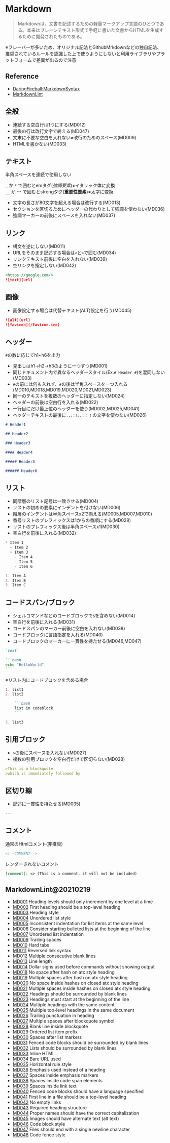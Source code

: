# Markdown

>Markdownは、文書を記述するための軽量マークアップ言語のひとつである。本来はプレーンテキスト形式で手軽に書いた文書からHTMLを生成するために開発されたものである。

※フレーバーが多いため、オリジナル記法とGithubMrkdownなどの独自記法、推奨されているルールを認識した上で使うようにしないと利用ライブラリやプラットフォームで差異が出るので注意

## Reference

* [DaringFireball:MarkdownSyntax](https://daringfireball.net/projects/markdown/syntax)
* [MarkdownLint](https://github.com/DavidAnson/markdownlint/blob/main/doc/Rules.md)

## 全般

* 連続する空白行は1つにする(MD012)
* 最後の行は改行文字で終える(MD047)
* 文末に不要な空白を入れない≠改行のためのスペース(MD009)
* HTMLを書かない(MD033)

## テキスト

半角スペースを連続で使用しない  

`_` か `*` で囲むとemタグ(*強調要素*)≠イタリック体に変換  
`__` か `**` で囲むとstrongタグ(**重要性要素**)≠太字に変換  

* 文字の長さが80文字を超える場合は改行する(MD013)
* セクションを区切るためにヘッダーの代わりとして強調を使わない(MD036)
* 強調マーカーの前後にスペースを入れない(MD037)

## リンク

* 構文を逆にしない(MD011)
* URLをそのまま記述する場合は`<`と`>`で囲む(MD034)
* リンクテキスト前後に空白を入れない(MD039)
* 空リンクを指定しない(MD042)

```markdown
<https://google.com/>
![text](url)
```

## 画像

* 画像設定する場合は代替テキスト(ALT)設定を行う(MD045)

```markdown
![alt](url)
![favicon](/favicon.ico)
```

## ヘッダー

`#`の数に応じてh1\~h6を出力  

* 見出しはh1->h2->h3のように一つずつ(MD001)  
* 同じドキュメント内で異なるヘッダースタイル(Ex.`# Header #`)を混同しない(MD003)  
* `#`の前には何も入れず、`#`の後は半角スペースを一つ入れる(MD010,MD018,MD019,MD020,MD021,MD023)  
* 同一のテキストを複数のヘッダーに指定しない(MD024)
* ヘッダーの前後は空白行を入れる(MD022)  
* 一行目にだけ最上位のヘッダーを使う(MD002,MD025,MD041)
* ヘッダーテキストの最後に`.,;:!。，；：！`の文字を使わない(MD026)

```markdown
# Header1

## Header2

### Header3

#### Header4

##### Header5

###### Header6
```

## リスト

* 同階層のリスト記号は一致させる(MD004)
* リストの初めの要素にインデントを付けない(MD006)
* 階層のインデントは半角スペースx2で揃える(MD005,MD007,MD010)
* 番号リストのプレフィックスは1からの番順にする(MD029)
* リストのプレフィックス後は半角スペースx1(MD030)
* 空白行を前後に入れる(MD032)

```markdown
* Item 1
  + Item 2
  + Item 3
    - Item 4
    - Item 5
    - Item 6

1. Item A
2. Item B
3. Item C
```

## コードスパン/ブロック

* シェルコマンドなどのコードブロックで`$`を含めない(MD014)
* 空白行を前後に入れる(MD031)
* コードスパンのマーカー前後に空白を入れない(MD038)
* コードブロックに言語指定を入れる(MD040)
* コードブロックのマーカーに一貫性を持たせる(MD046,MD047)

```markdown
`text`
```

````markdown
```bash
echo "HelloWorld"
```
````

※リスト内にコードブロックを含める場合

````markdown
1. list1
2. list2

    ```bash
    list in codeblock
    ```

3. list3
````

## 引用ブロック

* `>`の後にスペースを入れない(MD027)
* 複数の引用ブロックを空白行だけで区切らない(MD028)

```markdown
>This is a blockquote
>which is immediately followed by
```

## 区切り線

* 記述に一貫性を持たせる(MD035)  

```markdown
---
```

## コメント

通常のHtmlコメント(非推奨)

```html
<!--COMMENT-->
```

レンダーされないコメント

```markdown
[comment]: <> (This is a comment, it will not be included)
```

## MarkdownLint@20210219

* [MD001](https://github.com/DavidAnson/markdownlint/blob/main/doc/Rules.md#md001) Heading levels should only increment by one level at a time
* [MD002](https://github.com/DavidAnson/markdownlint/blob/main/doc/Rules.md#md002) First heading should be a top-level heading
* [MD003](https://github.com/DavidAnson/markdownlint/blob/main/doc/Rules.md#md003) Heading style
* [MD004](https://github.com/DavidAnson/markdownlint/blob/main/doc/Rules.md#md004) Unordered list style
* [MD005](https://github.com/DavidAnson/markdownlint/blob/main/doc/Rules.md#md005) Inconsistent indentation for list items at the same level
* [MD006](https://github.com/DavidAnson/markdownlint/blob/main/doc/Rules.md#md006) Consider starting bulleted lists at the beginning of the line
* [MD007](https://github.com/DavidAnson/markdownlint/blob/main/doc/Rules.md#md007) Unordered list indentation
* [MD009](https://github.com/DavidAnson/markdownlint/blob/main/doc/Rules.md#md009) Trailing spaces
* [MD010](https://github.com/DavidAnson/markdownlint/blob/main/doc/Rules.md#md010) Hard tabs
* [MD011](https://github.com/DavidAnson/markdownlint/blob/main/doc/Rules.md#md011) Reversed link syntax
* [MD012](https://github.com/DavidAnson/markdownlint/blob/main/doc/Rules.md#md012) Multiple consecutive blank lines
* [MD013](https://github.com/DavidAnson/markdownlint/blob/main/doc/Rules.md#md013) Line length
* [MD014](https://github.com/DavidAnson/markdownlint/blob/main/doc/Rules.md#md014) Dollar signs used before commands without showing output
* [MD018](https://github.com/DavidAnson/markdownlint/blob/main/doc/Rules.md#md018) No space after hash on atx style heading
* [MD019](https://github.com/DavidAnson/markdownlint/blob/main/doc/Rules.md#md019) Multiple spaces after hash on atx style heading
* [MD020](https://github.com/DavidAnson/markdownlint/blob/main/doc/Rules.md#md020) No space inside hashes on closed atx style heading
* [MD021](https://github.com/DavidAnson/markdownlint/blob/main/doc/Rules.md#md021) Multiple spaces inside hashes on closed atx style heading
* [MD022](https://github.com/DavidAnson/markdownlint/blob/main/doc/Rules.md#md022) Headings should be surrounded by blank lines
* [MD023](https://github.com/DavidAnson/markdownlint/blob/main/doc/Rules.md#md023) Headings must start at the beginning of the line
* [MD024](https://github.com/DavidAnson/markdownlint/blob/main/doc/Rules.md#md024) Multiple headings with the same content
* [MD025](https://github.com/DavidAnson/markdownlint/blob/main/doc/Rules.md#md025) Multiple top-level headings in the same document
* [MD026](https://github.com/DavidAnson/markdownlint/blob/main/doc/Rules.md#md026) Trailing punctuation in heading
* [MD027](https://github.com/DavidAnson/markdownlint/blob/main/doc/Rules.md#md027) Multiple spaces after blockquote symbol
* [MD028](https://github.com/DavidAnson/markdownlint/blob/main/doc/Rules.md#md028) Blank line inside blockquote
* [MD029](https://github.com/DavidAnson/markdownlint/blob/main/doc/Rules.md#md029) Ordered list item prefix
* [MD030](https://github.com/DavidAnson/markdownlint/blob/main/doc/Rules.md#md030) Spaces after list markers
* [MD031](https://github.com/DavidAnson/markdownlint/blob/main/doc/Rules.md#md031) Fenced code blocks should be surrounded by blank lines
* [MD032](https://github.com/DavidAnson/markdownlint/blob/main/doc/Rules.md#md032) Lists should be surrounded by blank lines
* [MD033](https://github.com/DavidAnson/markdownlint/blob/main/doc/Rules.md#md033) Inline HTML
* [MD034](https://github.com/DavidAnson/markdownlint/blob/main/doc/Rules.md#md034) Bare URL used
* [MD035](https://github.com/DavidAnson/markdownlint/blob/main/doc/Rules.md#md035) Horizontal rule style
* [MD036](https://github.com/DavidAnson/markdownlint/blob/main/doc/Rules.md#md036) Emphasis used instead of a heading
* [MD037](https://github.com/DavidAnson/markdownlint/blob/main/doc/Rules.md#md037) Spaces inside emphasis markers
* [MD038](https://github.com/DavidAnson/markdownlint/blob/main/doc/Rules.md#md038) Spaces inside code span elements
* [MD039](https://github.com/DavidAnson/markdownlint/blob/main/doc/Rules.md#md039) Spaces inside link text
* [MD040](https://github.com/DavidAnson/markdownlint/blob/main/doc/Rules.md#md040) Fenced code blocks should have a language specified
* [MD041](https://github.com/DavidAnson/markdownlint/blob/main/doc/Rules.md#md041) First line in a file should be a top-level heading
* [MD042](https://github.com/DavidAnson/markdownlint/blob/main/doc/Rules.md#md042) No empty links
* [MD043](https://github.com/DavidAnson/markdownlint/blob/main/doc/Rules.md#md043) Required heading structure
* [MD044](https://github.com/DavidAnson/markdownlint/blob/main/doc/Rules.md#md044) Proper names should have the correct capitalization
* [MD045](https://github.com/DavidAnson/markdownlint/blob/main/doc/Rules.md#md045) Images should have alternate text (alt text)
* [MD046](https://github.com/DavidAnson/markdownlint/blob/main/doc/Rules.md#md046) Code block style
* [MD047](https://github.com/DavidAnson/markdownlint/blob/main/doc/Rules.md#md047) Files should end with a single newline character
* [MD048](https://github.com/DavidAnson/markdownlint/blob/main/doc/Rules.md#md048) Code fence style
